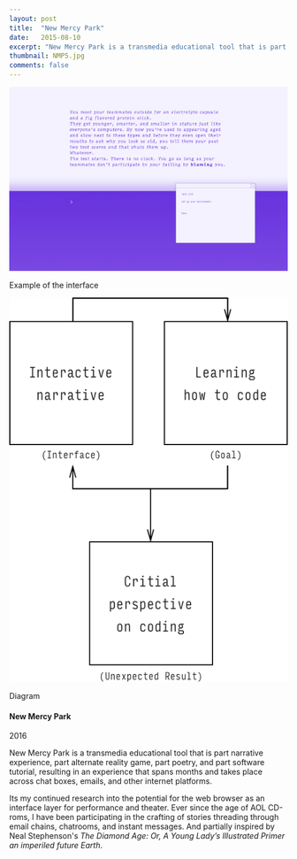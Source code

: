 ```yaml
---
layout: post
title:  "New Mercy Park"
date:   2015-08-10
excerpt: "New Mercy Park is a transmedia educational tool that is part narrative experience, part alternate reality game, part poetry, and part software tutorial, resulting in an experience that spans months and takes place across chat boxes, emails, and other internet platforms."
thumbnail: NMP5.jpg
comments: false
---
```


<div class="col-md-7">
<p><img src="../posts/img/portfolio/NMP3.jpg"/></p>
<p>Example of the interface</p>
<p><img src="../posts/img/portfolio/NMP4.png"/></p>
<p>Diagram</p>
</div>

<div class="col-md-4 portfolio-description">
<h4>New Mercy Park</h4>
<p class="date">2016</p>
<p>New Mercy Park is a transmedia educational tool that is part narrative experience, part alternate reality game, part poetry, and part software tutorial, resulting in an experience that spans months and takes place across chat boxes, emails, and other internet platforms.</p>

<p>Its my continued research into the potential for the web browser as an interface layer for performance and theater. Ever since the age of AOL CD-roms, I have been participating in the crafting of stories threading through email chains, chatrooms, and instant messages. And partially inspired by Neal Stephenson's <em>The Diamond Age: Or, A Young Lady’s Illustrated Primer an imperiled future Earth</em>.</p>

</div>


<!-- > The book spoke in a lovely contralto, with an accent like the very finest Vickys. The voice was like a real person’s—though not like anyone Nell had ever met. It rose and fell like siow surf on a warm beach, and when Nell closed her eyes, it swept her out into an ocean of feelings.

> Once upon a time there was a little Princess named Nell who was imprisoned in a tall dark castle on an island in the middle of a great sea, with a little boy named Harv, who was her friend and protector. She also had four special friends named Dinosaur, Duck, Peter Rabbit, and Purple. Princess Nell and Harv could not leave the Dark Castle, but from time to time a raven would come to visit them . . .

>“ What’s a raven?” Nell said.
The illustration was a colorful painting of the island seen from up in the sky. The island rotated downward and out of the picture, becoming a view toward the ocean horizon. In the middle was a black dot. The picture zoomed in on the black dot, and it turned out
 86 to be a bird. Big letters appeared beneath. “R A V E N,” the book said. “Raven. Now, say it with me.”

 > “The Illustrated Primer is an extremely general and powerful system capable of more extensive self-reconfiguration than most. Remember that a fundamental part of its job is to respond to its environment. If the owner were to take up a pen and write on a blank page, this input would be thrown into the hopper along with everything else, so to speak.”</p> -->

